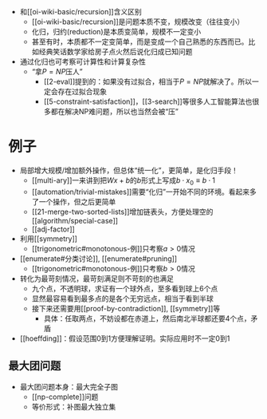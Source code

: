 - 和[[oi-wiki-basic/recursion]]含义区别
  - [[oi-wiki-basic/recursion]]是问题本质不变，规模改变（往往变小）
  - 化归，归约(reduction)是本质变简单，规模不一定变小
  - 甚至有时，本质都不一定变简单，而是变成一个自己熟悉的东西而已。比如经典笑话数学家给房子点火然后说化归成已知问题
- 通过化归也可考察可计算性和计算复杂性
  - “拿$P=NP$压人”
    - [[2-eval]]提到的：如果没有过拟合，相当于$P=NP$就解决了。所以一定会存在过拟合现象
    - [[5-constraint-satisfaction]]，[[3-search]]等很多人工智能算法也很多都在解决NP难问题，所以也当然会被“压”
# 例子
- 局部增大规模/增加额外操作，但总体“统一化”，更简单，是化归手段！
  - [[multi-ary]]一来讲到把$Wx+b$的$b$形式上写成$b \cdot x_0\equiv b\cdot 1$
  - [[automation/trivial-mistakes]]需要“化归”一开始不同的环境。看起来多了一个操作，但之后更简单
  - [[21-merge-two-sorted-lists]]增加链表头，方便处理空的[[algorithm/special-case]]
  - [[adj-factor]]
- 利用[[symmetry]]
  - [[trigonometric#monotonous-例]]只考察$a>0$情况
- [[enumerate#分类讨论]], [[enumerate#pruning]]
  - [[trigonometric#monotonous-例]]只考察$b>0$情况
- 转化为最苛刻情况，最苛刻满足则不苛刻的也满足
  - 九个点，不透明球，求证有一个球外点，至多看到球上6个点
  - 显然最容易看到最多点的是各个无穷远点，相当于看到半球
  - 接下来还需要用[[proof-by-contradiction]], [[symmetry]]等
    - 具体：任取两点，不妨设都在赤道上，然后南北半球都还要4个点，矛盾
- [[hoeffding]]：假设范围0到1方便理解证明。实际应用时不一定0到1
## 最大团问题
- 最大团问题本身：最大完全子图
  - [[np-complete]]问题
  - 等价形式：补图最大独立集